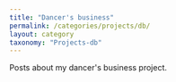 ```yaml
---
title: "Dancer's business"
permalink: /categories/projects/db/
layout: category
taxonomy: "Projects-db"
---
```


Posts about my dancer's business project.
